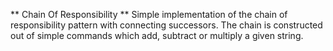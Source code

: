 ** Chain Of Responsibility **
Simple implementation of the chain of responsibility pattern with connecting successors. The chain is constructed out
of simple commands which add, subtract or multiply a given string.